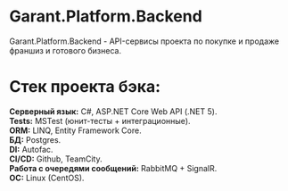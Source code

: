 # Garant.Platform.Backend
Garant.Platform.Backend - API-сервисы проекта по покупке и продаже франшиз и готового бизнеса.

# Стек проекта бэка:
<strong>Серверный язык:</strong> C#, ASP.NET Core Web API (.NET 5).<br/>
<strong>Tests:</strong> MSTest (юнит-тесты + интеграционные).<br/>
<strong>ORM:</strong> LINQ, Entity Framework Core.<br/>
<strong>БД:</strong> Postgres.<br/>
<strong>DI:</strong> Autofac.<br/>
<strong>CI/CD:</strong> Github, TeamCity.<br/>
<strong>Работа с очередями сообщений:</strong> RabbitMQ + SignalR.<br/>
<strong>OC:</strong> Linux (CentOS).<br/>
